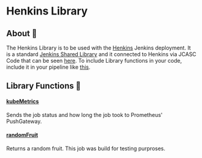 # Henkins Library 

## About 📖 

The Henkins Library is to be used with the [Henkins](https://github.com/cooldragontattoo/henkins) Jenkins deployment.  It is a standard [Jenkins Shared Library](https://www.jenkins.io/doc/book/pipeline/shared-libraries/) and it connected to Henkins via JCASC Code that can be seen [here](https://github.com/cooldragontattoo/henkins/blob/fd6380e3d0cfa2fddd5554ddcbbf8da6900afcbd/values.yaml#L34-L47).  To include Library functions in your code, include it in your pipeline like [this](https://github.com/cooldragontattoo/henkins_jobs/blob/f9d976885d1e4ca65627bcfe82b2db17329cf633/examples/random_fruit.groovy#L1). 

## Library Functions 🧰

#### [kubeMetrics](./vars/kubeMetrics.groovy)

Sends the job status and how long the job took to Prometheus' PushGateway. 


#### [randomFruit](./vars/randomFruit.groovy)

Returns a random fruit.  This job was build for testing purproses.  